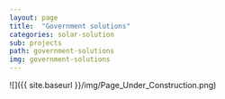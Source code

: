 ```yaml
---
layout: page
title:  "Government solutions"
categories: solar-solution
sub: projects
path: government-solutions
img: government-solutions
---
```


![]({{ site.baseurl }}/img/Page_Under_Construction.png)